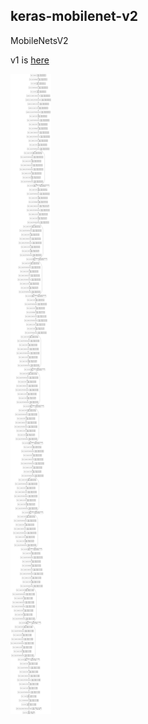 ## keras-mobilenet-v2
MobileNetsV2

v1 is [here](https://arxiv.org/abs/1704.04861)

![model.png](model.png)
